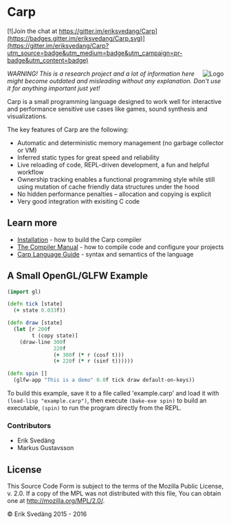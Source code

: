 # Carp

[![Join the chat at https://gitter.im/eriksvedang/Carp](https://badges.gitter.im/eriksvedang/Carp.svg)](https://gitter.im/eriksvedang/Carp?utm_source=badge&utm_medium=badge&utm_campaign=pr-badge&utm_content=badge)

<img src="https://github.com/eriksvedang/Carp/blob/master/img/temp_logo2.jpg" alt="Logo" align="right" />

<i>WARNING! This is a research project and a lot of information here might become outdated and misleading without any explanation. Don't use it for anything important just yet!</i>

Carp is a small programming language designed to work well for interactive and performance sensitive use cases like games, sound synthesis and visualizations.

The key features of Carp are the following:
* Automatic and deterministic memory management (no garbage collector or VM)
* Inferred static types for great speed and reliability
* Live reloading of code, REPL-driven development, a fun and helpful workflow
* Ownership tracking enables a functional programming style while still using mutation of cache friendly data structures under the hood
* No hidden performance penalties – allocation and copying is explicit
* Very good integration with exisiting C code


## Learn more

* [Installation](INSTALL.md) - how to build the Carp compiler
* [The Compiler Manual](MANUAL.md) - how to compile code and configure your projects
* [Carp Language Guide](LANGUAGE.md) - syntax and semantics of the language


## A Small OpenGL/GLFW Example

```clojure
(import gl)

(defn tick [state]
  (+ state 0.033f))

(defn draw [state]
  (let [r 200f
        t (copy state)]
    (draw-line 300f
               220f
               (+ 300f (* r (cosf t)))
               (+ 220f (* r (sinf t))))))

(defn spin []
  (glfw-app "This is a demo" 0.0f tick draw default-on-keys))
```

To build this example, save it to a file called 'example.carp' and load it with ```(load-lisp "example.carp")```, then execute ```(bake-exe spin)``` to build an executable, ```(spin)``` to run the program directly from the REPL.


### Contributors

* Erik Svedäng
* Markus Gustavsson


## License

This Source Code Form is subject to the terms of the Mozilla Public
License, v. 2.0. If a copy of the MPL was not distributed with this
file, You can obtain one at http://mozilla.org/MPL/2.0/.

© Erik Svedäng 2015 - 2016

